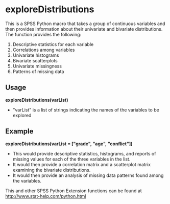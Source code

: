 # exploreDistributions
This is a SPSS Python macro that takes a group of continuous variables and then provides information about their univariate and bivariate distributions. The function provides the following:  
1. Descriptive statistics for each variable  
2. Correlations among variables  
3. Univariate histograms  
4. Bivariate scatterplots  
5. Univariate missingness  
6. Patterns of missing data  

## Usage
**exploreDistributions(varList)**
* "varList" is a list of strings indicating the names of the variables to be explored

## Example 
**exploreDistributions(varList = ["grade", "age", "conflict"])**
* This would provide descriptive statistics, histograms, and reports of missing values for each of the three variables in the list. 
* It would then provide a correlation matrix and a scatterplot matrix examining the bivariate distributions. 
* It would then provide an analysis of missing data patterns found among the variables.

This and other SPSS Python Extension functions can be found at http://www.stat-help.com/python.html
